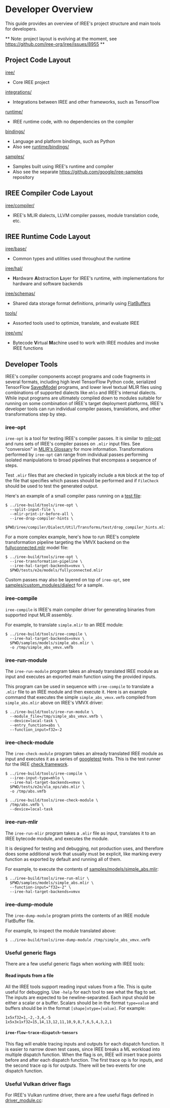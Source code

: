 # Developer Overview

This guide provides an overview of IREE's project structure and main tools for
developers.

** Note: project layout is evolving at the moment, see
   https://github.com/iree-org/iree/issues/8955 **

## Project Code Layout

[iree/](https://github.com/iree-org/iree/blob/main/iree/)

*   Core IREE project

[integrations/](https://github.com/iree-org/iree/blob/main/integrations/)

*   Integrations between IREE and other frameworks, such as TensorFlow

[runtime/](https://github.com/iree-org/iree/tree/main/runtime/)

*   IREE runtime code, with no dependencies on the compiler

[bindings/](https://github.com/iree-org/iree/blob/main/bindings/)

*   Language and platform bindings, such as Python
*   Also see [runtime/bindings/](https://github.com/iree-org/iree/tree/main/runtime/bindings)

[samples/](https://github.com/iree-org/iree/blob/main/samples/)

*   Samples built using IREE's runtime and compiler
*   Also see the separate https://github.com/google/iree-samples repository

## IREE Compiler Code Layout

[iree/compiler/](https://github.com/iree-org/iree/blob/main/iree/compiler/)

*   IREE's MLIR dialects, LLVM compiler passes, module translation code, etc.

## IREE Runtime Code Layout

[iree/base/](https://github.com/iree-org/iree/blob/main/runtime/src/iree/base/)

*   Common types and utilities used throughout the runtime

[iree/hal/](https://github.com/iree-org/iree/blob/main/runtime/src/iree/hal/)

*   **H**ardware **A**bstraction **L**ayer for IREE's runtime, with
    implementations for hardware and software backends

[iree/schemas/](https://github.com/iree-org/iree/blob/main/runtime/src/iree/schemas/)

*   Shared data storage format definitions, primarily using
    [FlatBuffers](https://google.github.io/flatbuffers/)

[tools/](https://github.com/iree-org/iree/blob/main/tools/)

*   Assorted tools used to optimize, translate, and evaluate IREE

[iree/vm/](https://github.com/iree-org/iree/blob/main/runtime/src/iree/vm/)

*   Bytecode **V**irtual **M**achine used to work with IREE modules and invoke
    IREE functions

## Developer Tools

IREE's compiler components accept programs and code fragments in several
formats, including high level TensorFlow Python code, serialized TensorFlow
[SavedModel](https://www.tensorflow.org/guide/saved_model) programs, and lower
level textual MLIR files using combinations of supported dialects like `mhlo`
and IREE's internal dialects. While input programs are ultimately compiled down
to modules suitable for running on some combination of IREE's target deployment
platforms, IREE's developer tools can run individual compiler passes,
translations, and other transformations step by step.

### iree-opt

`iree-opt` is a tool for testing IREE's compiler passes. It is similar to
[mlir-opt](https://github.com/llvm/llvm-project/tree/master/mlir/tools/mlir-opt)
and runs sets of IREE's compiler passes on `.mlir` input files. See "conversion"
in [MLIR's Glossary](https://mlir.llvm.org/getting_started/Glossary/#conversion)
for more information. Transformations performed by `iree-opt` can range from
individual passes performing isolated manipulations to broad pipelines that
encompass a sequence of steps.

Test `.mlir` files that are checked in typically include a `RUN` block at the
top of the file that specifies which passes should be performed and if
`FileCheck` should be used to test the generated output.

Here's an example of a small compiler pass running on a
[test file](https://github.com/iree-org/iree/blob/main/iree/compiler/Dialect/Util/Transforms/test/drop_compiler_hints.mlir):

```shell
$ ../iree-build/tools/iree-opt \
  --split-input-file \
  --mlir-print-ir-before-all \
  --iree-drop-compiler-hints \
  $PWD/iree/compiler/Dialect/Util/Transforms/test/drop_compiler_hints.mlir
```

For a more complex example, here's how to run IREE's complete transformation
pipeline targeting the VMVX backend on the
[fullyconnected.mlir](https://github.com/iree-org/iree/blob/main/tests/e2e/models/fullyconnected.mlir)
model file:

```shell
$ ../iree-build/tools/iree-opt \
  --iree-transformation-pipeline \
  --iree-hal-target-backends=vmvx \
  $PWD/tests/e2e/models/fullyconnected.mlir
```

Custom passes may also be layered on top of `iree-opt`, see
[samples/custom_modules/dialect](https://github.com/iree-org/iree/blob/main/samples/custom_modules/dialect)
for a sample.

### iree-compile

`iree-compile` is IREE's main compiler driver for generating binaries from
supported input MLIR assembly.

For example, to translate `simple.mlir` to an IREE module:

```shell
$ ../iree-build/tools/iree-compile \
  --iree-hal-target-backends=vmvx \
  $PWD/samples/models/simple_abs.mlir \
  -o /tmp/simple_abs_vmvx.vmfb
```

### iree-run-module

The `iree-run-module` program takes an already translated IREE module as input
and executes an exported main function using the provided inputs.

This program can be used in sequence with `iree-compile` to translate a
`.mlir` file to an IREE module and then execute it. Here is an example command
that executes the simple `simple_abs_vmvx.vmfb` compiled from `simple_abs.mlir`
above on IREE's VMVX driver:

```shell
$ ../iree-build/tools/iree-run-module \
  --module_file=/tmp/simple_abs_vmvx.vmfb \
  --device=local-task \
  --entry_function=abs \
  --function_input=f32=-2
```

### iree-check-module

The `iree-check-module` program takes an already translated IREE module as input
and executes it as a series of
[googletest](https://github.com/google/googletest) tests. This is the test
runner for the IREE
[check framework](https://github.com/iree-org/iree/tree/main/docs/developing_iree/testing_guide.md#end-to-end-tests).

```shell
$ ../iree-build/tools/iree-compile \
  --iree-input-type=mhlo \
  --iree-hal-target-backends=vmvx \
  $PWD/tests/e2e/xla_ops/abs.mlir \
  -o /tmp/abs.vmfb
```

```shell
$ ../iree-build/tools/iree-check-module \
  /tmp/abs.vmfb \
  --device=local-task
```

### iree-run-mlir

The `iree-run-mlir` program takes a `.mlir` file as input, translates it to an
IREE bytecode module, and executes the module.

It is designed for testing and debugging, not production uses, and therefore
does some additional work that usually must be explicit, like marking every
function as exported by default and running all of them.

For example, to execute the contents of
[samples/models/simple_abs.mlir](https://github.com/iree-org/iree/blob/main/samples/models/simple_abs.mlir):

```shell
$ ../iree-build/tools/iree-run-mlir \
  $PWD/samples/models/simple_abs.mlir \
  --function-input="f32=-2" \
  --iree-hal-target-backends=vmvx
```

### iree-dump-module

The `iree-dump-module` program prints the contents of an IREE module FlatBuffer
file.

For example, to inspect the module translated above:

```shell
$ ../iree-build/tools/iree-dump-module /tmp/simple_abs_vmvx.vmfb
```

### Useful generic flags

There are a few useful generic flags when working with IREE tools:

#### Read inputs from a file

All the IREE tools support reading input values from a file. This is quite
useful for debugging. Use `-help` for each tool to see what the flag to set. The
inputs are expected to be newline-separated. Each input should be either a
scalar or a buffer. Scalars should be in the format `type=value` and buffers
should be in the format `[shape]xtype=[value]`. For example:

```
1x5xf32=1,-2,-3,4,-5
1x5x3x1xf32=15,14,13,12,11,10,9,8,7,6,5,4,3,2,1
```

#### `iree-flow-trace-dispatch-tensors`

This flag will enable tracing inputs and outputs for each dispatch function. It
is easier to narrow down test cases, since IREE breaks a ML workload into
multiple dispatch function. When the flag is on, IREE will insert trace points
before and after each dispatch function. The first trace op is for inputs, and
the second trace op is for outputs. There will be two events for one dispatch
function.

### Useful Vulkan driver flags

For IREE's Vulkan runtime driver, there are a few useful flags defined in
[driver_module.cc](https://github.com/iree-org/iree/blob/main/iree/hal/drivers/vulkan/registration/driver_module.cc):
